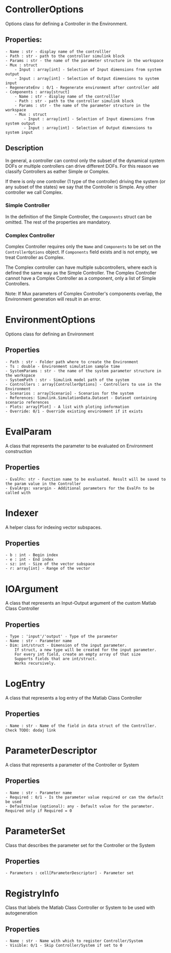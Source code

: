 

# ControllerOptions

Options class for defining a Controller in the Environment.

## Properties:
```
- Name : str - display name of the controlller
- Path : str - path to the controller simulink block
- Params : str - the name of the parameter structure in the workspace
- Mux : struct
    - Input : array[int] - Selection of Input dimensions from system output
    - Input : array[int] - Selection of Output dimensions to system input
- RegenerateEnv : 0/1 - Regenerate environment after controller add
- Components : array[struct]
    - Name : str - display name of the controlller
    - Path : str - path to the controller simulink block
    - Params : str - the name of the parameter structure in the workspace
    - Mux : struct
        - Input : array[int] - Selection of Input dimensions from system output
        - Input : array[int] - Selection of Output dimensions to system input
```

## Description


In general, a controller can control only the subset of the dynamical system DOFs or multiple controllers
can drive different DOFs. For this reason we classify Controllers as eather Simple or Complex.

If there is only one controller (1 type of the controller) driving the system (or any subset of the states)
we say that the Controller is Simple. Any other controller we call Complex.


### Simple Controller

In the definition of the Simple Controller, the `Components` struct can be omitted.
The rest of the properties are mandatory.

### Complex Controller

Complex Controller requires only the `Name` and `Components` to be set on the `ControllerOptions` object.
If `Components` field exists and is not empty, we treat Controller as Complex.

The Complex controller can have multiple subcontrollers, where each is defined the same way as the Simple Controller.
The Complex Controller cannot have a Complex Controller as a component, only a list of Simple Controllers.

Note: If Mux parameters of Complex Controller's components overlap, the Environment generation will result in an error.



# EnvironmentOptions

Options class for defining an Environment


## Properties

```
- Path : str - Folder path where to create the Environment
- Ts : double - Environment simulation sample time
- SystemParams : str - the name of the system parameter structure in the workspace
- SystemPath : str - Simulink model path of the system
- Controllers : array[ControllerOptions] - Controllers to use in the Environment
- Scenarios : array[Scenario] - Scenarios for the system
- References: Simulink.SimulationData.Dataset - Dataset containing scenario references
- Plots: array[Plot] - A list with ploting information
- Override: 0/1 - Override existing environment if it exists
```

# EvalParam

A class that represents the parameter to be evaluated on Environment construction

## Properties


```
- EvalFn: str - Function name to be evaluated. Result will be saved to the param value in the Controller
- EvalArgs: varargin - Additional parameters for the EvalFn to be called with
```

# Indexer

A helper class for indexing vector subspaces.

## Properties

```
- b : int - Begin index
- e : int - End index
- sz: int - Size of the vector subspace
- r: array[int] - Range of the vector
```


# IOArgument

A class that represents an Input-Output argument of the custom Matlab Class Controller

## Properties

```
- Type : 'input'/'output' - Type of the parameter
- Name : str - Parameter name
- Dim: int/struct - Dimension of the input parameter.
    If struct, a new type will be created for the input parameter.
    For every int field, create an empty array of that size
    Supports fields that are int/struct.
    Works recursively.
```

# LogEntry

A class that represents a log entry of the Matlab Class Controller

## Properties

```
- Name : str - Name of the field in data struct of the Controller. Check TODO: dodaj link
```







# ParameterDescriptor

A class that represents a parameter of the Controller or System

## Properties

```
- Name : str - Parameter name
- Required : 0/1 - Is the parameter value required or can the default be used
- DefaultValue (optional): any - Default value for the parameter. Required only if Required = 0
```


# ParameterSet

Class that describes the parameter set for the Controller or the System


## Properties

```
- Parameters : cell[ParameterDescriptor] - Parameter set
```



# RegistryInfo

Class that labels the Matlab Class Controller or System to be used with autogeneration


## Properties

```
- Name : str - Name with which to register Controller/System
- Visible: 0/1 - Skip Controller/System if set to 0
```